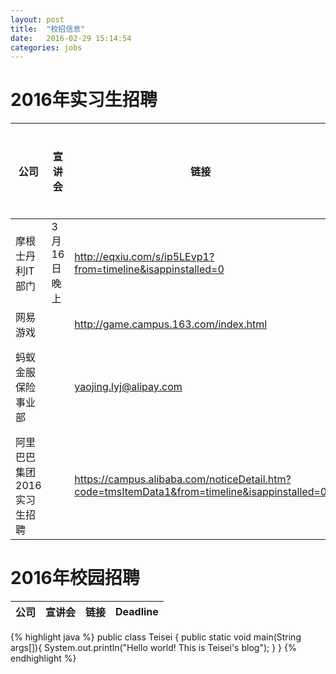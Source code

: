 ```yaml
---
layout: post
title:  "校招信息"
date:   2016-02-29 15:14:54
categories: jobs
---
```


# 2016年实习生招聘

公司	|	宣讲会   |	链接	|	内退截止日期 |	网申截止日期   |备注
------- |  --------- |  --------- |  ---------  |   ---------   |   ---------
摩根士丹利IT部门| 3月16日晚上	|http://eqxiu.com/s/ip5LEvp1?from=timeline&isappinstalled=0|   |2016-04-10|
网易游戏    |	|http://game.campus.163.com/index.html| |4月中旬|
蚂蚁金服保险事业部|  |yaojing.lyj@alipay.com|    |4.15|Java，测试，UED（视觉、交互）
阿里巴巴集团2016实习生招聘 |   |   https://campus.alibaba.com/noticeDetail.htm?code=tmsItemData1&from=timeline&isappinstalled=0    |   3月31日 | 4月15日   |



# 2016年校园招聘

公司	|	宣讲会   |	链接	|	Deadline
------- |  --------- |  --------- |  ---------


{% highlight java %}
public class Teisei {
    public static void main(String args[]){
        System.out.println("Hello world! This is Teisei's blog");
    }
}
{% endhighlight %}